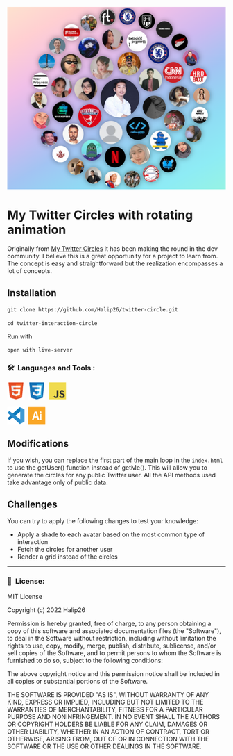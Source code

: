 ![Example](/assets/screenshot.png)

# My Twitter Circles with rotating animation

Originally from [My Twitter Circles](https://halip26-circles.vercel.app) it has been making the round in the dev community.
I believe this is a great opportunity for a project to learn from. 
The concept is easy and straightforward but the realization encompasses a lot of concepts.


## Installation
```shell script
git clone https://github.com/Halip26/twitter-circle.git

cd twitter-interaction-circle

```

Run with 
```shell script
open with live-server
```

### 🛠 &nbsp;Languages and Tools :

<p> 
<img src="https://github.com/devicons/devicon/blob/master/icons/html5/html5-original.svg" title="HTML5" alt="HTML" width="40" height="40"/>&nbsp;
<img src="https://github.com/devicons/devicon/blob/master/icons/css3/css3-original.svg"  title="CSS3" alt="CSS" width="40" height="40"/>&nbsp;
<img src="https://github.com/devicons/devicon/blob/master/icons/javascript/javascript-original.svg" title="JavaScript" alt="JavaScript" width="40" height="40"/>&nbsp;

<img src="https://github.com/devicons/devicon/blob/master/icons/vscode/vscode-original.svg" title="VSCode" alt="VSCode" width="40" height="40"/>&nbsp;
<img src="https://github.com/devicons/devicon/blob/master/icons/illustrator/illustrator-plain.svg" title="AdobeIllustrator" alt="AdobeIllustrator" width="40" height="40"/>&nbsp;
</p>

## Modifications

If you wish, you can replace the first part of the main loop in the `index.html` to use the getUser() function instead of getMe().
This will allow you to generate the circles for any public Twitter user. All the API methods used take advantage only of public data.

## Challenges

You can try to apply the following changes to test your knowledge:
- Apply a shade to  each avatar based on the most common type of interaction
- Fetch the circles for another user
- Render a grid instead of the circles

---
### 📑 &nbsp;License:

MIT License

Copyright (c) 2022 Halip26

Permission is hereby granted, free of charge, to any person obtaining a copy
of this software and associated documentation files (the "Software"), to deal
in the Software without restriction, including without limitation the rights
to use, copy, modify, merge, publish, distribute, sublicense, and/or sell
copies of the Software, and to permit persons to whom the Software is
furnished to do so, subject to the following conditions:

The above copyright notice and this permission notice shall be included in all
copies or substantial portions of the Software.

THE SOFTWARE IS PROVIDED "AS IS", WITHOUT WARRANTY OF ANY KIND, EXPRESS OR
IMPLIED, INCLUDING BUT NOT LIMITED TO THE WARRANTIES OF MERCHANTABILITY,
FITNESS FOR A PARTICULAR PURPOSE AND NONINFRINGEMENT. IN NO EVENT SHALL THE
AUTHORS OR COPYRIGHT HOLDERS BE LIABLE FOR ANY CLAIM, DAMAGES OR OTHER
LIABILITY, WHETHER IN AN ACTION OF CONTRACT, TORT OR OTHERWISE, ARISING FROM,
OUT OF OR IN CONNECTION WITH THE SOFTWARE OR THE USE OR OTHER DEALINGS IN THE
SOFTWARE.